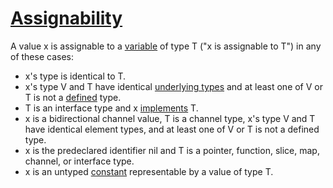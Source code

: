 # [Assignability](#assignability)

A value x is assignable to a [variable](/Variables/) of type T ("x is assignable to T") in any of these cases:

- x's type is identical to T.
- x's type V and T have identical [underlying types](/Types/) and at least one of V or T is not a [defined](/Type_definitions/) type.
- T is an interface type and x [implements](/Types/interface_types.html) T.
- x is a bidirectional channel value, T is a channel type, x's type V and T have identical element types, and at least one of V or T is not a defined type.
- x is the predeclared identifier nil and T is a pointer, function, slice, map, channel, or interface type.
- x is an untyped [constant](/Constants/) representable by a value of type T.